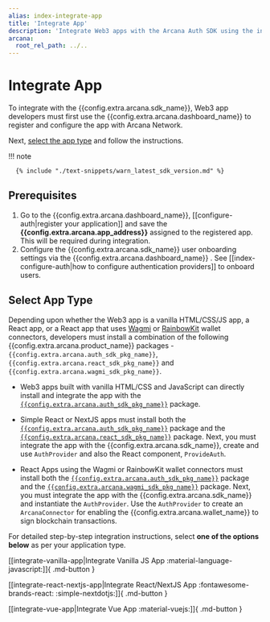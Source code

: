 ```yaml
---
alias: index-integrate-app
title: 'Integrate App'
description: 'Integrate Web3 apps with the Arcana Auth SDK using the instructions listed here.'
arcana:
  root_rel_path: ../..
---
```


# Integrate App

To integrate with the {{config.extra.arcana.sdk_name}}, Web3 app developers must first use the {{config.extra.arcana.dashboard_name}} to register and configure the app with Arcana Network. 

Next, [select the app type](#select-app-type) and follow the instructions. 

!!! note

      {% include "./text-snippets/warn_latest_sdk_version.md" %}

## Prerequisites

1. Go to the {{config.extra.arcana.dashboard_name}}, [[configure-auth|register your application]] and save the **{{config.extra.arcana.app_address}}** assigned to the registered app. This will be required during integration.
2. Configure the {{config.extra.arcana.sdk_name}} user onboarding settings via the {{config.extra.arcana.dashboard_name}} . See [[index-configure-auth|how to configure authentication providers]] to onboard users.

## Select App Type

Depending upon whether the Web3 app is a vanilla HTML/CSS/JS app, a React app, or a React app that uses [Wagmi](https://wagmi.sh/) or [RainbowKit](https://www.rainbowkit.com/) wallet connectors, developers must install a combination of the following {{config.extra.arcana.product_name}} packages - `{{config.extra.arcana.auth_sdk_pkg_name}}`, `{{config.extra.arcana.react_sdk_pkg_name}}` and `{{config.extra.arcana.wagmi_sdk_pkg_name}}`.

* Web3 apps built with vanilla HTML/CSS and JavaScript can directly install and integrate the app with the [`{{config.extra.arcana.auth_sdk_pkg_name}}`](https://www.npmjs.com/package/@arcana/auth) package.

* Simple React or NextJS apps must install both the [`{{config.extra.arcana.auth_sdk_pkg_name}}`](https://www.npmjs.com/package/@arcana/auth) package and the [`{{config.extra.arcana.react_sdk_pkg_name}}`](https://www.npmjs.com/package/@arcana/auth-react) package. Next, you must integrate the app with the {{config.extra.arcana.sdk_name}}, create and use  `AuthProvider` and also the React component, `ProvideAuth`. 

* React Apps using the Wagmi or RainbowKit wallet connectors must install both the [`{{config.extra.arcana.auth_sdk_pkg_name}}`](https://www.npmjs.com/package/@arcana/auth) package and the [`{{config.extra.arcana.wagmi_sdk_pkg_name}}`](https://www.npmjs.com/package/@arcana/auth-wagmi) package.  Next, you must integrate the app with the {{config.extra.arcana.sdk_name}} and instantiate the `AuthProvider`. Use the `AuthProvider` to create an `ArcanaConnector` for enabling the {{config.extra.arcana.wallet_name}} to sign blockchain transactions.

For detailed step-by-step integration instructions, select **one of the options below** as per your application type.

[[integrate-vanilla-app|Integrate Vanilla JS App :material-language-javascript:]]{ .md-button }

[[integrate-react-nextjs-app|Integrate React/NextJS App :fontawesome-brands-react: :simple-nextdotjs:]]{ .md-button }

[[integrate-vue-app|Integrate Vue App :material-vuejs:]]{ .md-button }
